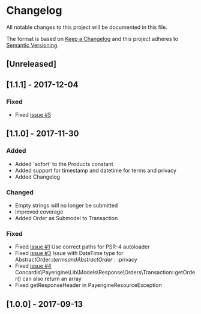 # Changelog
All notable changes to this project will be documented in this file.

The format is based on [Keep a Changelog](http://keepachangelog.com/en/1.0.0/)
and this project adheres to [Semantic Versioning](http://semver.org/spec/v2.0.0.html).

## [Unreleased]

## [1.1.1] - 2017-12-04
### Fixed
- Fixed [issue #5](https://github.com/concardis/PHP_SDK/issues/5)

## [1.1.0] - 2017-11-30
### Added
- Added 'sofort' to the Products constant
- Added support for timestamp and datetime for terms and privacy
- Added Changelog

### Changed
- Empty strings will no longer be submitted
- Improved coverage
- Added Order as Submodel to Transaction

### Fixed
- Fixed [issue #1](https://github.com/concardis/PHP_SDK/pull/1) Use correct paths for PSR-4 autoloader
- Fixed [issue #3](https://github.com/concardis/PHP_SDK/issues/3) Issue with DateTime type for AbstractOrder::$terms and AbstractOrder::$privacy 
- Fixed [issue #4](https://github.com/concardis/PHP_SDK/issues/4) Concardis\Payengine\Lib\Models\Response\Orders\Transaction::getOrder() can also return an array
- Fixed getResponseHeader in PayengineResourceException

## [1.0.0] - 2017-09-13
